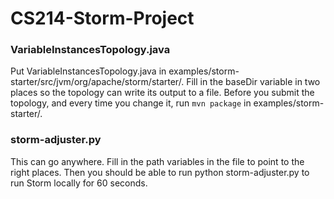 # CS214-Storm-Project

### VariableInstancesTopology.java
Put VariableInstancesTopology.java in examples/storm-starter/src/jvm/org/apache/storm/starter/.
Fill in the baseDir variable in two places so the topology can write its output to a file.
Before you submit the topology, and every time you change it, run `mvn package` in examples/storm-starter/.

### storm-adjuster.py
This can go anywhere. Fill in the path variables in the file to point to the right places.
Then you should be able to run python storm-adjuster.py to run Storm locally for 60 seconds.
